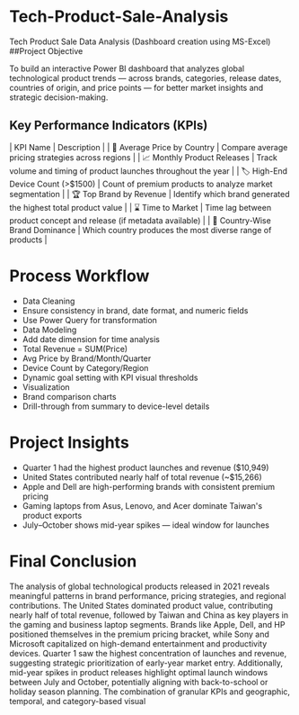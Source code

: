 # Tech-Product-Sale-Analysis
Tech Product Sale Data Analysis (Dashboard creation using MS-Excel)
##Project Objective

To build an interactive Power BI dashboard that analyzes global technological product trends — across brands, categories, release dates, countries of origin, and price points — for better market insights and strategic decision-making.

## Key Performance Indicators (KPIs)
| KPI Name                                           | Description | 
| 🧮 Average Price by Country               | Compare average pricing strategies across regions | 
| 📈 Monthly Product Releases               | Track volume and timing of product launches throughout the year | 
| 🏷️ High-End Device Count (>$1500)         | Count of premium products to analyze market segmentation | 
| 🏆 Top Brand by Revenue                   | Identify which brand generated the highest total product value | 
| ⌛️ Time to Market                         | Time lag between product concept and release (if metadata available) | 
| 📍 Country-Wise Brand Dominance           | Which country produces the most diverse range of products | 


# Process Workflow
- Data Cleaning
- Ensure consistency in brand, date format, and numeric fields
- Use Power Query for transformation
- Data Modeling
- Add date dimension for time analysis
- Total Revenue = SUM(Price)
- Avg Price by Brand/Month/Quarter
- Device Count by Category/Region
- Dynamic goal setting with KPI visual thresholds
- Visualization
- Brand comparison charts
- Drill-through from summary to device-level details

# Project Insights
- Quarter 1 had the highest product launches and revenue ($10,949)
- United States contributed nearly half of total revenue (~$15,266)
- Apple and Dell are high-performing brands with consistent premium pricing
- Gaming laptops from Asus, Lenovo, and Acer dominate Taiwan's product exports
- July–October shows mid-year spikes — ideal window for launches

# Final Conclusion
The analysis of global technological products released in 2021 reveals meaningful patterns in brand performance, pricing strategies, and regional contributions. The United States dominated product value, contributing nearly half of total revenue, followed by Taiwan and China as key players in the gaming and business laptop segments. Brands like Apple, Dell, and HP positioned themselves in the premium pricing bracket, while Sony and Microsoft capitalized on high-demand entertainment and productivity devices.
Quarter 1 saw the highest concentration of launches and revenue, suggesting strategic prioritization of early-year market entry. Additionally, mid-year spikes in product releases highlight optimal launch windows between July and October, potentially aligning with back-to-school or holiday season planning.
The combination of granular KPIs and geographic, temporal, and category-based visual 


